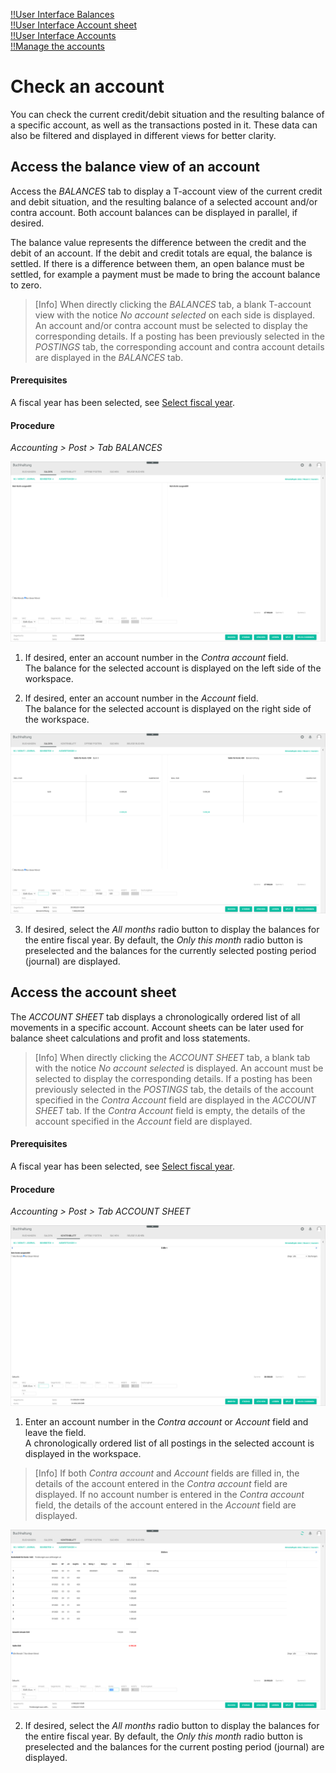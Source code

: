 [!!User Interface Balances](../UserInterface/01b_Balances.md)  
[!!User Interface Account sheet](../UserInterface/01c_AccountSheet.md)  
[!!User Interface Accounts](../UserInterface/02b_Accounts.md)  
[!!Manage the accounts](../Integration/03_ManageAccounts.md)  


# Check an account

You can check the current credit/debit situation and the resulting balance of a specific account, as well as the transactions posted in it. These data can also be filtered and displayed in different views for better clarity.


## Access the balance view of an account

Access the *BALANCES* tab to display a T-account view of the current credit and debit situation, and the resulting balance of a selected account and/or contra account. Both account balances can be displayed in parallel, if desired.

The balance value represents the difference between the credit and the debit of an account. If the debit and credit totals are equal, the balance is settled. If there is a difference between them, an open balance must be settled, for example a payment must be made to bring the account balance to zero.

 > [Info] When directly clicking the *BALANCES* tab, a blank T-account view with the notice *No account selected* on each side is displayed. An account and/or contra account must be selected to display the corresponding details. If a posting has been previously selected in the *POSTINGS* tab, the corresponding account and contra account details are displayed in the *BALANCES* tab.

#### Prerequisites

A fiscal year has been selected, see [Select fiscal year](./01_SelectFiscalYear.md).

#### Procedure

*Accounting > Post > Tab BALANCES*

![Balances - no account selected](../../Assets/Screenshots/RetailSuiteAccounting/Book/Balances/BalancesNoAccount.png "[Balances - no account selected]")


1. If desired, enter an account number in the *Contra account* field.  
The balance for the selected account is displayed on the left side of the workspace.

2. If desired, enter an account number in the *Account* field.  
The balance for the selected account is displayed on the right side of the workspace.

  ![Balances](../../Assets/Screenshots/RetailSuiteAccounting/Book/Balances/Balances.png "[Balances]")

3. If desired, select the *All months* radio button to display the balances for the entire fiscal year. By default, the *Only this month* radio button is preselected and the balances for the currently selected posting period (journal) are displayed.

[comment]: <> (Journal und Monat sind nicht deutlich auseinander getrennt. Unsicher! RS mit FH notwendig.)


## Access the account sheet

The *ACCOUNT SHEET* tab displays a chronologically ordered list of all movements in a specific account. Account sheets can be later used for balance sheet calculations and profit and loss statements.

> [Info] When directly clicking the *ACCOUNT SHEET* tab, a blank tab with the notice *No account selected* is displayed. An account must be selected to display the corresponding details. If a posting has been previously selected in the *POSTINGS* tab, the details of the account specified in the *Contra Account* field are displayed in the *ACCOUNT SHEET* tab. If the *Contra Account* field is empty, the details of the account specified in the *Account* field are displayed.


#### Prerequisites

A fiscal year has been selected, see [Select fiscal year](./01_SelectFiscalYear.md).

#### Procedure

*Accounting > Post > Tab ACCOUNT SHEET*

![Account sheet - no account selected](../../Assets/Screenshots/RetailSuiteAccounting/Book/AccountSheet/AccountSheetNoAccount.png "[Account sheet - no account selected]")


1. Enter an account number in the *Contra account* or *Account* field and leave the field.  
A chronologically ordered list of all postings in the selected account is displayed in the workspace.

  > [Info] If both *Contra account* and *Account* fields are filled in, the details of the account entered in the *Contra account* field are displayed. If no account number is entered in the *Contra account* field, the details of the account entered in the *Account* field are displayed.  

  ![Account sheet](../../Assets/Screenshots/RetailSuiteAccounting/Book/AccountSheet/AccountSheet.png "[Account sheet]")

2. If desired, select the *All months* radio button to display the balances for the entire fiscal year. By default, the *Only this month* radio button is preselected and the balances for the current posting period (journal) are displayed.
